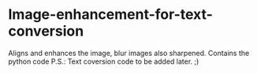# Image-enhancement-for-text-conversion
Aligns and enhances the image, blur images also sharpened. Contains the python code
P.S.: Text coversion code to be added later. ;)
